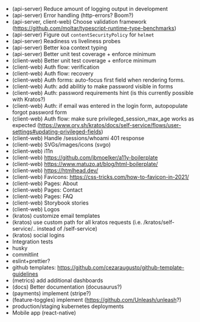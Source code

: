 - (api-server) Reduce amount of logging output in development
- (api-server) Error handling (http-errors? Boom?)
- (api-server, client-web) Choose validation framework (https://github.com/moltar/typescript-runtime-type-benchmarks)
- (api-server) Figure out `contentSecurityPolicy` for `helmet`
- (api-server) Readiness vs liveliness probes
- (api-server) Better koa context typing
- (api-server) Better unit test coverage + enforce minimum
- (client-web) Better unit test coverage + enforce minimum
- (client-web) Auth flow: verification
- (client-web) Auth flow: recovery
- (client-web) Auth forms: auto-focus first field when rendering forms.
- (client-web) Auth: add abilitiy to make password visible in forms
- (client-web) Auth: password requirements hint (is this currently possible with Kratos?)
- (client-web) Auth: if email was entered in the login form, autopopulate forgot password form
- (client-web) Auth flow: make sure privileged_session_max_age works as expected (https://www.ory.sh/kratos/docs/self-service/flows/user-settings#updating-privileged-fields)
- (client-web) Handle /sessions/whoami 401 response
- (client-web) SVGs/images/icons (svgo)
- (client-web) i11n
- (client-web) https://github.com/jbmoelker/a11y-boilerplate
- (client-web) https://www.matuzo.at/blog/html-boilerplate/
- (client-web) https://htmlhead.dev/
- (client-web) Favicons: https://css-tricks.com/how-to-favicon-in-2021/
- (client-web) Pages: About
- (client-web) Pages: Contact
- (client-web) Pages: FAQ
- (client-web) Storybook stories
- (client-web) Logos
- (kratos) customize email templates
- (kratos) use custom path for all kratos requests (i.e. /kratos/self-service/.. instead of /self-service)
- (kratos) social logins
- Integration tests
- husky
- commitlint
- eslint+prettier?
- github templates: https://github.com/cezaraugusto/github-template-guidelines
- (metrics) add additional dashboards
- (docs) Better documentation (docusaurus?)
- (payments) implement (stripe?)
- (feature-toggles) implement (https://github.com/Unleash/unleash?)
- production/staging kubernetes deployments
- Mobile app (react-native)
